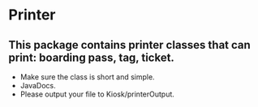 # Printer

## This package contains printer classes that can print: boarding pass, tag, ticket.

 - Make sure the class is short and simple.
 - JavaDocs.
 - Please output your file to Kiosk/printerOutput.